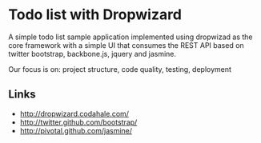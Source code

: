 
Todo list with Dropwizard
=========================

A simple todo list sample application implemented using dropwizad
as the core framework with a simple UI that consumes the REST API
based on twitter bootstrap, backbone.js, jquery and jasmine.

Our focus is on: project structure, code quality, testing, deployment

Links
-----

* http://dropwizard.codahale.com/
* http://twitter.github.com/bootstrap/
* http://pivotal.github.com/jasmine/ 

